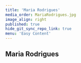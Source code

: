 ```yaml
---
title: 'Maria Rodrigues'
media_order: MariaRodrigues.jpg
image_align: right
published: true
hide_git_sync_repo_link: true
menu: 'Easy Content'
---
```


## Maria Rodrigues